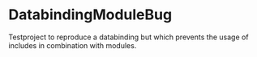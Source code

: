# DatabindingModuleBug
Testproject to reproduce a databinding but which prevents the usage of includes in combination with modules.
